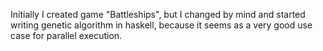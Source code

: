 Initially I created game "Battleships", but I changed by mind and started writing genetic algorithm in haskell, because it seems as a very good use case for parallel execution.